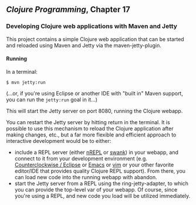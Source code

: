 ## _Clojure Programming_, Chapter 17

### Developing Clojure web applications with Maven and Jetty

This project contains a simple Clojure web application that can be
started and reloaded using Maven and Jetty via the maven-jetty-plugin. 

#### Running

In a terminal:

```
$ mvn jetty:run
```

(…or, if you're using Eclipse or another IDE with "built
in" Maven support, you can run the `jetty:run` goal in it…)

This will start the Jetty server on port 8080, running the Clojure
webapp. 

You can restart the Jetty server by hitting return in the terminal.  It
is possible to use this mechanism to reload the Clojure application
after making changes, etc., but a far more flexible and efficient
approach to interactive development would be to either:

* include a REPL server (either
  [nREPL](http://github.com/clojure/tools.nrepl) or
[swank](https://github.com/technomancy/swank-clojure)) in your webapp,
and connect to it from your development environment (e.g.
[Counterclockwise / Eclipse](http://code.google.com/p/counterclockwise/)
or
[Emacs](http://dev.clojure.org/display/doc/Getting+Started+with+Emacs)
or [vim](http://dev.clojure.org/display/doc/Getting+Started+with+Vim) or
your other favorite editor/IDE that provides quality Clojure REPL
support).  From there, you can load new code into the running webapp
with abandon.
* start the Jetty server from a REPL using the ring-jetty-adapter, to
  which you can provide the top-level var of your webapp.  Of course,
since you're using a REPL, and new code you load will be utilized
immediately. 
